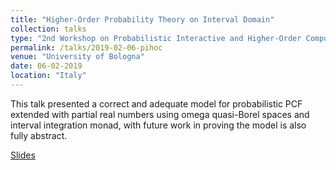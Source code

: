 ```yaml
---
title: "Higher-Order Probability Theory on Interval Domain"
collection: talks
type: "2nd Workshop on Probabilistic Interactive and Higher-Order Computation"
permalink: /talks/2019-02-06-pihoc
venue: "University of Bologna"
date: 06-02-2019
location: "Italy"
---
```


This talk presented a
correct and adequate model for
probabilistic PCF extended with partial real numbers
using omega quasi-Borel spaces and interval integration monad,
with future work in proving the model is also fully abstract.

[Slides](http://cmaarkol.github.io/files/pihoc-2019-02-06.pdf)